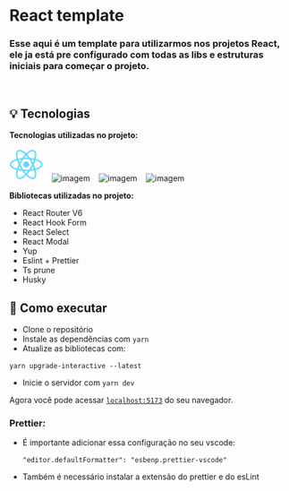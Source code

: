 # React template

<p align="center">
  
<h3>
  Esse aqui é um template para utilizarmos nos projetos React, ele ja está pre configurado com todas as libs e estruturas iniciais para começar o projeto.
</h3>
<br>

## 💡 Tecnologias

**Tecnologias utilizadas no projeto:**

<img src="https://raw.githubusercontent.com/devicons/devicon/master/icons/react/react-original.svg" width="60">&nbsp;
&nbsp;
<img src="https://cdn.iconscout.com/icon/free/png-512/typescript-1174965.png" alt="imagem" width="60">&nbsp;
&nbsp;
<img src="https://avatars.githubusercontent.com/u/54212428?s=280&v=4" alt="imagem" width="60">&nbsp;
&nbsp;
<img src="https://camo.githubusercontent.com/2cd3571ea5b29a8640a44095d09671d9d350746b8c35407781b2508533b6f2c4/68747470733a2f2f7365656b6c6f676f2e636f6d2f696d616765732f522f72656163742d71756572792d6c6f676f2d313334304541344345392d7365656b6c6f676f2e636f6d2e706e67" alt="imagem" width="63">
&nbsp;

**Bibliotecas utilizadas no projeto:**

- React Router V6
- React Hook Form
- React Select
- React Modal
- Yup
- Eslint + Prettier
- Ts prune
- Husky

## 🚀 Como executar

- Clone o repositório
- Instale as dependências com `yarn`
- Atualize as bibliotecas com:

```
yarn upgrade-interactive --latest
```

- Inicie o servidor com `yarn dev`

Agora você pode acessar [`localhost:5173`](http://localhost:5173) do seu
navegador.

### Prettier:

- É importante adicionar essa configuração no seu vscode: <br>

  ```
  "editor.defaultFormatter": "esbenp.prettier-vscode"
  ```

- Também é necessário instalar a extensão do prettier e do esLint
